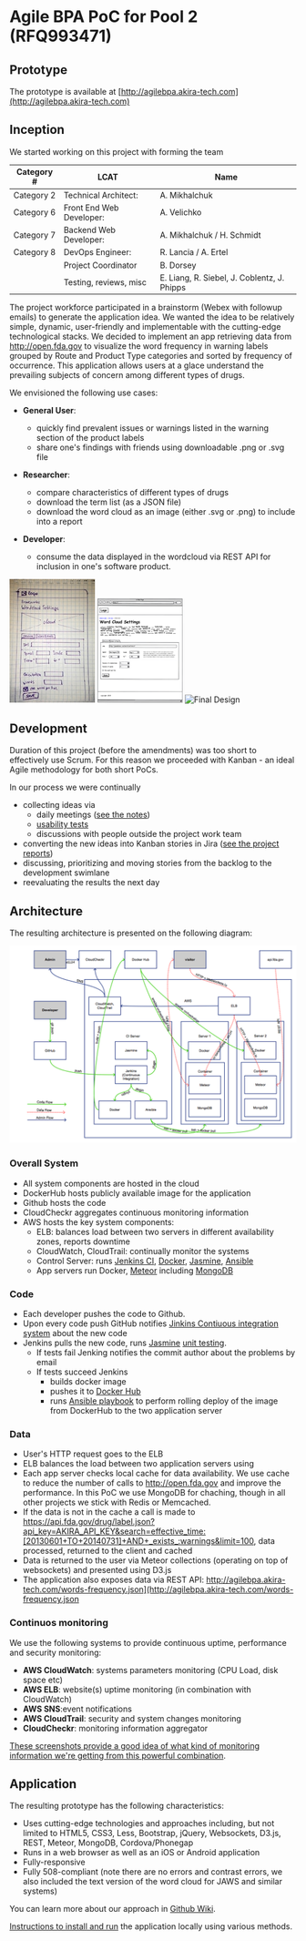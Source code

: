 # Agile BPA PoC for Pool 2 (RFQ993471)

## Prototype

The prototype is available at [http://agilebpa.akira-tech.com](http://agilebpa.akira-tech.com)

## Inception

We started working on this project with forming the team

Category # | LCAT                     | Name
-----------|--------------------------|----------------------------
Category 2 | Technical Architect:     | A. Mikhalchuk
Category 6 | Front End Web Developer: | A. Velichko
Category 7 | Backend Web Developer:   | A. Mikhalchuk / H. Schmidt
Category 8 | DevOps Engineer:         | R. Lancia / A. Ertel
           | Project Coordinator      | B. Dorsey
           | Testing, reviews, misc   | E. Liang, R. Siebel, J. Coblentz, J. Phipps

The project workforce participated in a brainstorm (Webex with followup emails) to generate the application idea.
We wanted the idea to be relatively simple, dynamic, user-friendly and implementable with the cutting-edge technological stacks.
We decided to implement an app retrieving data from http://open.fda.gov to visualize the word frequency in warning labels grouped by Route and Product Type categories and sorted by frequency of occurrence.
This application allows users at a glace understand the prevailing subjects of concern among different types of drugs.

We envisioned the following use cases:

* __General User__:
  - quickly find prevalent issues or warnings listed in the warning section of the product labels
  - share one's findings with friends using downloadable .png or .svg file

* __Researcher__:
  - compare characteristics of different types of drugs
  - download the term list (as a JSON file)
  - download the word cloud as an image (either .svg or .png) to include into a report

* __Developer__:
  - consume the data displayed in the wordcloud via REST API for inclusion in one's software product.

![Design Sketch](https://github.com/akira-tech/RFQ993471/blob/master/doc/thumbnails/1_sketch_tn.jpg)
![Design Wirframe](https://github.com/akira-tech/RFQ993471/blob/master/doc/thumbnails/2_wireframe_tn.png)
![Final Design](https://github.com/akira-tech/RFQ993471/blob/master/doc/thumbnails/3_design_2_tn.png)


## Development

Duration of this project (before the amendments) was too short to effectively use Scrum.
For this reason we proceeded with Kanban - an ideal Agile methodology for both short PoCs.

In our process we were continually
* collecting ideas via
  - daily meetings ([see the notes](https://github.com/akira-tech/RFQ993471/wiki/Meeting-Minutes))
  - [usability tests](https://github.com/akira-tech/RFQ993471/tree/master/doc/usability_test/2015062901)
  - discussions with people outside the project work team
* converting the new ideas into Kanban stories in Jira ([see the project reports](https://github.com/akira-tech/RFQ993471/tree/master/doc/reports))
* discussing, prioritizing and moving stories from the backlog to the development swimlane
* reevaluating the results the next day

## Architecture

The resulting architecture is presented on the following diagram:

![Akira Technologies Agile BPA PoC Architecture](https://github.com/akira-tech/RFQ993471/blob/master/doc/architecture/architecture.png)

### Overall System

* All system components are hosted in the cloud
* DockerHub hosts publicly available image for the application
* Github hosts the code
* CloudCheckr aggregates continuous monitoring information
* AWS hosts the key system components:
  * ELB: balances load between two servers in different availability zones, reports downtime
  * CloudWatch, CloudTrail: continually monitor the systems
  * Control Server: runs [Jenkins CI](https://jenkins-ci.org/), [Docker](https://www.docker.com/), [Jasmine](http://jasmine.github.io/), [Ansible](http://www.ansible.com/home)
  * App servers run Docker, [Meteor](https://www.meteor.com/) including [MongoDB](https://www.mongodb.com/)

### Code

* Each developer pushes the code to Github.
* Upon every code push GitHub notifies [Jinkins Contiuous integration system](http://agilebpa-ci.akira-tech.com:8080) about the new code
* Jenkins pulls the new code, runs [Jasmine](http://jasmine.github.io/) [unit testing](/tests).
  * If tests fail Jenking notifies the commit author about the problems by email
  * If tests succeed Jenkins
    * builds docker image
    * pushes it to [Docker Hub](https://registry.hub.docker.com/u/akiratech/rfq993471/)
    * runs [Ansible playbook](https://github.com/akira-tech/RFQ993471/blob/master/playbook.yml) to perform rolling deploy of the image from DockerHub to the two application server

### Data

* User's HTTP request goes to the ELB
* ELB balances the load between two application servers using
* Each app server checks local cache for data availability. We use cache to reduce the number of calls to http://open.fda.gov and improve the performance. In this PoC we use MongoDB for chaching, though in all other projects we stick with Redis or Memcached.
* If the data is not in the cache a call is made to https://api.fda.gov/drug/label.json?api_key=AKIRA_API_KEY&search=effective_time:[20130601+TO+20140731]+AND+_exists_:warnings&limit=100, data processed, returned to the client and cached
* Data is returned to the user via Meteor collections (operating on top of websockets) and presented using D3.js
* The application also exposes data via REST API: http://agilebpa.akira-tech.com/words-frequency.json](http://agilebpa.akira-tech.com/words-frequency.json

### Continuos monitoring

We use the following systems to provide continuous uptime, performance and security monitoring:
* __AWS CloudWatch__: systems parameters monitoring (CPU Load, disk space etc)
* __AWS ELB__: website(s) uptime monitoring (in combination with CloudWatch)
* __AWS SNS__:event notifications
* __AWS CloudTrail__: security and system changes monitoring
* __CloudCheckr__: monitoring information aggregator

[These screenshots provide a good idea of what kind of monitoring information we're getting from this powerful combination](/doc/continuous_monitoring).

## Application

The resulting prototype has the following characteristics:
* Uses cutting-edge technologies and approaches including, but not limited to HTML5, CSS3, Less, Bootstrap, jQuery, Websockets, D3.js, REST, Meteor, MongoDB, Cordova/Phonegap
* Runs in a web browser as well as an iOS or Android application
* Fully-responsive
* Fully 508-compliant (note there are no errors and contrast errors, we also included the text version of the word cloud for JAWS and similar systems)

You can learn more about our approach in [Github Wiki](https://github.com/akira-tech/RFQ993471/wiki).

[Instructions to install and run](https://github.com/akira-tech/RFQ993471/wiki/Installing-and-Running-the-Application) the application locally using various methods.
